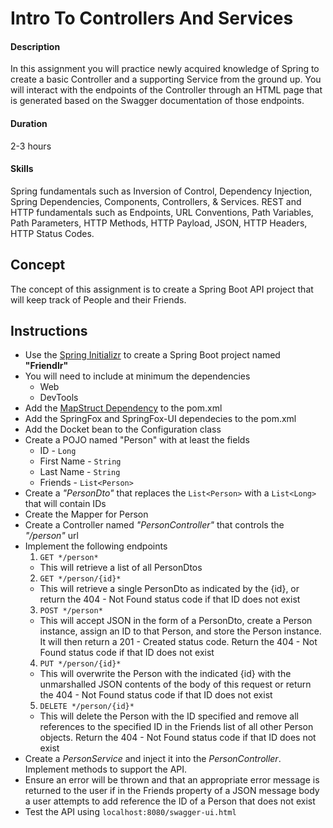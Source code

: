 # Intro To Controllers And Services

#### Description
In this assignment you will practice newly acquired knowledge of Spring to create a basic Controller and a supporting Service from the ground up. You will interact with the endpoints of the Controller through an HTML page that is generated based on the Swagger documentation of those endpoints.

#### Duration
2-3 hours

#### Skills
Spring fundamentals such as Inversion of Control, Dependency Injection, Spring Dependencies, Components, Controllers, & Services. REST and HTTP fundamentals such as Endpoints, URL Conventions, Path Variables, Path Parameters, HTTP Methods, HTTP Payload, JSON, HTTP Headers, HTTP Status Codes.

## Concept
The concept of this assignment is to create a Spring Boot API project that will keep track of People and their Friends.

## Instructions

* Use the [Spring Initializr](http://start.spring.io/) to create a Spring Boot project named **"Friendlr"**
* You will need to include at minimum the dependencies
    * Web
	* DevTools
* Add the [MapStruct Dependency](http://mapstruct.org/documentation/installation/) to the pom.xml
* Add the SpringFox and SpringFox-UI dependecies to the pom.xml
* Add the Docket bean to the Configuration class
* Create a POJO named "Person" with at least the fields
    * ID - `Long`
	* First Name - `String`
	* Last Name - `String`
	* Friends - `List<Person>`
* Create a *"PersonDto"* that replaces the `List<Person>` with a `List<Long>` that will contain IDs 
* Create the Mapper for Person
* Create a Controller named *"PersonController"* that controls the *"/person"* url
* Implement the following endpoints
  1. `GET */person*`
    * This will retrieve a list of all PersonDtos
  2. `GET */person/{id}*`
    * This will retrieve a single PersonDto as indicated by the {id}, or return the 404 - Not Found status code if that ID does not exist
  3. `POST */person*`
    * This will accept JSON in the form of a PersonDto, create a Person instance, assign an ID to that Person, and store the Person instance. It will then return a 201 - Created status code. Return the 404 - Not Found status code if that ID does not exist
  4. `PUT */person/{id}*`
    * This will overwrite the Person with the indicated {id} with the unmarshalled JSON contents of the body of this request or return the 404 - Not Found status code if that ID does not exist
  5. `DELETE */person/{id}*`
    * This will delete the Person with the ID specified and remove all references to the specified ID in the Friends list of all other Person objects. Return the 404 - Not Found status code if that ID does not exist
* Create a *PersonService* and inject it into the *PersonController*. Implement methods to support the API.
* Ensure an error will be thrown and that an appropriate error message is returned to the user if in the Friends property of a JSON message body a user attempts to add reference the ID of a Person that does not exist
* Test the API using `localhost:8080/swagger-ui.html`